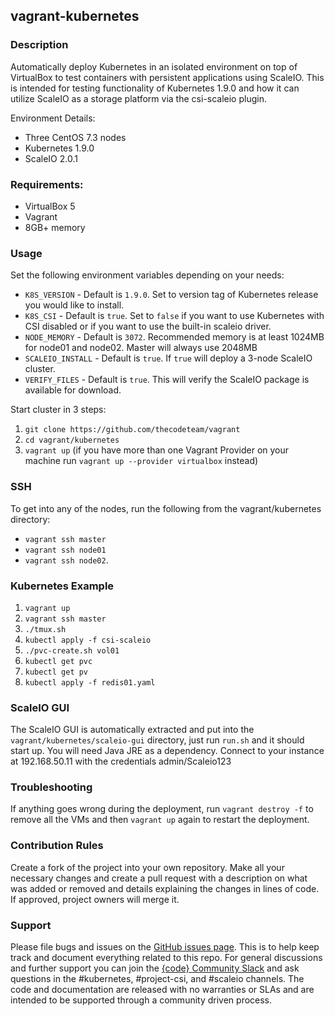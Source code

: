 vagrant-kubernetes
---------------

### Description

Automatically deploy Kubernetes in an isolated environment on top of VirtualBox to test containers with persistent applications using ScaleIO. This is intended for testing functionality of Kubernetes 1.9.0 and how it can utilize ScaleIO as a storage platform via the csi-scaleio plugin.

Environment Details:

- Three CentOS 7.3 nodes
- Kubernetes 1.9.0
- ScaleIO 2.0.1

### Requirements:

- VirtualBox 5
- Vagrant
- 8GB+ memory


### Usage

Set the following environment variables depending on your needs:

 - `K8S_VERSION` - Default is `1.9.0`. Set to version tag of Kubernetes release you would like to install.
 - `K8S_CSI` - Default is `true`. Set to `false` if you want to use Kubernetes with CSI disabled or if you want to use the built-in scaleio driver.
 - `NODE_MEMORY` - Default is `3072`. Recommended memory is at least 1024MB for node01 and node02. Master will always use 2048MB
 - `SCALEIO_INSTALL` - Default is `true`. If `true` will deploy a 3-node ScaleIO cluster.
 - `VERIFY_FILES` - Default is `true`. This will verify the ScaleIO package is available for download.

Start cluster in 3 steps:
1. `git clone https://github.com/thecodeteam/vagrant`
2. `cd vagrant/kubernetes`
3. `vagrant up` (if you have more than one Vagrant Provider on your machine run `vagrant up --provider virtualbox` instead)

### SSH

To get into any of the nodes, run the following from the vagrant/kubernetes directory:
- `vagrant ssh master`
- `vagrant ssh node01`
- `vagrant ssh node02`.

### Kubernetes Example

1. `vagrant up`
2. `vagrant ssh master`
3. `./tmux.sh`
4. `kubectl apply -f csi-scaleio`
5. `./pvc-create.sh vol01`
6. `kubectl get pvc`
7. `kubectl get pv`
8. `kubectl apply -f redis01.yaml`

### ScaleIO GUI

The ScaleIO GUI is automatically extracted and put into the `vagrant/kubernetes/scaleio-gui` directory, just run `run.sh` and it should start up. You will need Java JRE as a dependency. Connect to your instance at 192.168.50.11 with the credentials admin/Scaleio123


### Troubleshooting

If anything goes wrong during the deployment, run `vagrant destroy -f` to remove all the VMs and then `vagrant up` again to restart the deployment.

### Contribution Rules

Create a fork of the project into your own repository. Make all your necessary changes and create a pull request with a description on what was added or removed and details explaining the changes in lines of code. If approved, project owners will merge it.

### Support

Please file bugs and issues on the [GitHub issues page](https://github.com/thecodeteam/vagrant/issues). This is to help keep track and document everything related to this repo. For general discussions and further support you can join the [{code} Community Slack](http://community.thecodeteam.com/) and ask questions in the #kubernetes, #project-csi, and #scaleio channels. The code and documentation are released with no warranties or SLAs and are intended to be supported through a community driven process.
